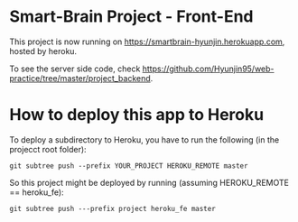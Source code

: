 # Smart-Brain Project - Front-End
This project is now running on https://smartbrain-hyunjin.herokuapp.com, hosted by heroku.

To see the server side code, check https://github.com/Hyunjin95/web-practice/tree/master/project_backend.

# How to deploy this app to Heroku
To deploy a subdirectory to Heroku, you have to run the following (in the projecct root folder):

`git subtree push --prefix YOUR_PROJECT HEROKU_REMOTE master`

So this project might be deployed by running (assuming HEROKU_REMOTE == heroku_fe):

`git subtree push ---prefix project heroku_fe master`
